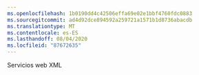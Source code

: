 ```yaml
---
ms.openlocfilehash: 1b0190dd4c42506effa69e02e1bbf4760fdc0883
ms.sourcegitcommit: ad4d92dce894592a259721a1571b1d8736abacdb
ms.translationtype: MT
ms.contentlocale: es-ES
ms.lasthandoff: 08/04/2020
ms.locfileid: "87672635"
---
```

Servicios web XML

